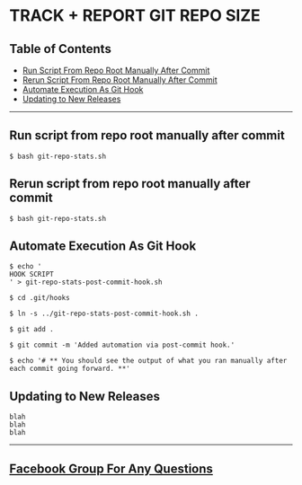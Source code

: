 # TRACK + REPORT GIT REPO SIZE

## Table of Contents

- [Run Script From Repo Root Manually After Commit](#run-script-from-repo-root-manually-after-commit)
- [Rerun Script From Repo Root Manually After Commit](#rerun-script-from-repo-root-manually-after-commit)
- [Automate Execution As Git Hook](#automate-execution-as-git-hook)
- [Updating to New Releases](#updating-to-new-releases)
---

## Run script from repo root manually after commit

```
$ bash git-repo-stats.sh
```

## Rerun script from repo root manually after commit

```
$ bash git-repo-stats.sh
```

## Automate Execution As Git Hook

```
$ echo '
HOOK SCRIPT
' > git-repo-stats-post-commit-hook.sh

$ cd .git/hooks

$ ln -s ../git-repo-stats-post-commit-hook.sh .

$ git add .

$ git commit -m 'Added automation via post-commit hook.'

$ echo '# ** You should see the output of what you ran manually after each commit going forward. **'

```

## Updating to New Releases
```
blah
blah
blah
```
---

## [Facebook Group For Any Questions](https://www.facebook.com/groups/BigDataProcessing/)


